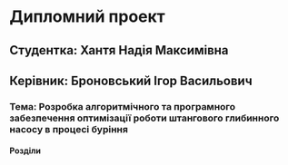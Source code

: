 Дипломний проект
================

Студентка: Хантя Надія Максимівна
---------------------------------
Керівник: Броновський Ігор Васильович
-------------------------------------

### Тема: Розробка алгоритмічного та програмного забезпечення оптимізації роботи штангового глибинного насосу в процесі буріння

#### Розділи

